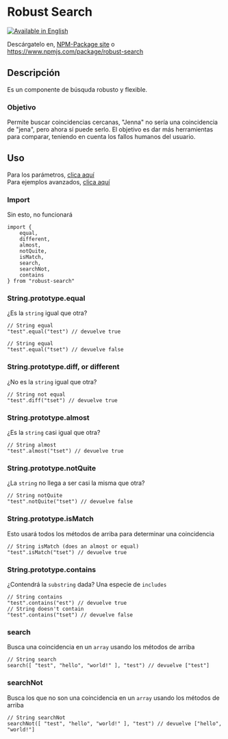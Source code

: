 # Robust Search #
[![Available in English](https://img.shields.io/badge/lang-en-blue.svg)](/doc/en/)

Descárgatelo en, [NPM-Package site](www.npmjs.com/package/robust-search) o https://www.npmjs.com/package/robust-search

## Descripción
Es un componente de búsquda robusto y flexible.
### Objetivo
Permite buscar coincidencias cercanas, "Jenna" no sería una coincidencia de "jena", pero ahora sí puede serlo.
El objetivo es dar más herramientas para comparar, teniendo en cuenta los fallos humanos del usuario.

## Uso
Para los parámetros, [clica aquí](/doc/es/parameters.md)
<br />
Para ejemplos avanzados, [clica aquí](/doc/es/advanced.md)

### Import
Sin esto, no funcionará
````
import {
    equal,
    different,
    almost,
    notQuite,
    isMatch,
    search,
    searchNot,
    contains
} from "robust-search"
````
### String.prototype.equal
¿Es la `string` igual que otra?
````
// String equal
"test".equal("test") // devuelve true

// String equal
"test".equal("tset") // devuelve false
````
### String.prototype.diff, or different
¿No es la `string` igual que otra?
````
// String not equal
"test".diff("tset") // devuelve true
````
### String.prototype.almost
¿Es la `string` casi igual que otra?
````
// String almost
"test".almost("tset") // devuelve true
````
### String.prototype.notQuite
¿La `string` no llega a ser casi la misma que otra?
````
// String notQuite
"test".notQuite("tset") // devuelve false
````
### String.prototype.isMatch
Esto usará todos los métodos de arriba para determinar una coincidencia
````
// String isMatch (does an almost or equal)
"test".isMatch("tset") // devuelve true
````
### String.prototype.contains
¿Contendrá la `substring` dada? Una especie de `includes`
````
// String contains
"test".contains("est") // devuelve true
// String doesn't contain
"test".contains("tset") // devuelve false
````
### search
Busca una coincidencia en un `array` usando los métodos de arriba
````
// String search
search([ "test", "hello", "world!" ], "test") // devuelve ["test"]
````
### searchNot
Busca los que no son una coincidencia en un `array` usando los métodos de arriba
````
// String searchNot
searchNot([ "test", "hello", "world!" ], "test") // devuelve ["hello", "world!"]
````